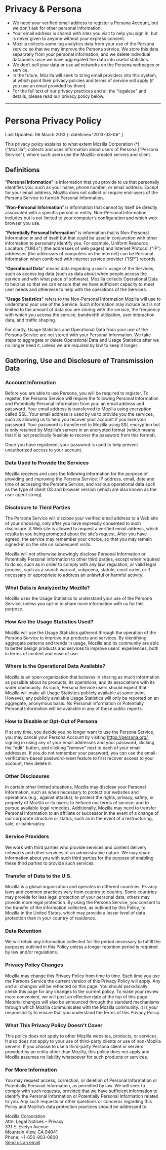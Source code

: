 # Privacy & Persona

* We need your verified email address to register a Persona Account, but we don’t ask for other personal information.
* Your email address is shared with sites you visit to help you sign in, but is never given to anyone without your express consent.
* Mozilla collects some log analytics data from your use of the Persona service so that we may improve the Persona service. We store this data separately from your personal information, and we delete individual datapoints once we have aggregated the data into useful statistics.
* We don’t sell your data or use ad networks on the Persona webpages or service.
* In the future, Mozilla will seek to bring email providers into this system, at which point their privacy policies and terms of service will apply (if you use an email provided by them).
* For the full text of our privacy practices and all the "legalese" and details, please read our privacy policy below.

---------------------------------------

# Persona Privacy Policy

Last Updated: 06 March 2013
{: datetime="2013-03-06" }

This privacy policy explains to what extent Mozilla Corporation (*) ("Mozilla") collects and uses information about users of Persona ("Persona Service"), where such users use the Mozilla-created servers and client.

## Definitions

"**Personal Information**" is information that you provide to us that personally identifies you, such as your name, phone number, or email address. Except for your email address, Mozilla does not collect or require end-users of the Persona Service to furnish Personal Information.

"**Non-Personal Information**" is information that cannot by itself be directly associated with a specific person or entity. Non-Personal Information includes but is not limited to your computer’s configuration and which web browser you use.

"**Potentially Personal Information**" is information that is Non-Personal Information in and of itself but that could be used in conjunction with other information to personally identify you. For example, Uniform Resource Locators ("URLs") (the addresses of web pages) and Internet Protocol ("IP") addresses (the addresses of computers on the internet) can be Personal Information when combined with internet service provider ("ISP") records.

"**Operational Data**" means data regarding a user’s usage of the Services, such as access log data (such as data about when people access the service and with what piece of software). Mozilla collects Operational Data to help us so that we can ensure that we have sufficient capacity to meet user needs and otherwise to help with the operations of the Services.

"**Usage Statistics**" refers to the Non-Personal Information Mozilla will use to understand your use of the Service. Such information may include but is not limited to the amount of data you are storing with the service, the frequency with which you access the service, bandwidth utilization, user interaction data, and traffic shaping.

For clarity, Usage Statistics and Operational Data from your use of the Persona Service are not stored with your Personal Information. We take steps to aggregate or delete Operational Data and Usage Statistics after we no longer need it, unless we are required by law to keep it longer.

## Gathering, Use and Disclosure of Transmission Data

### Account Information

Before you are able to use Persona, you will be required to register. To register, the Persona Service will require the following Personal Information and Potentially Personal Information from you: an email address and password. Your email address is transferred to Mozilla using encryption called SSL. Your email address is used by us to provide you the services, such as allowing us to help you recover your account if you lose your password. Your password is transferred to Mozilla using SSL encryption but is only retained by Mozilla’s servers in an encrypted format (which means that it is not practically feasible to recover the password from this format).

Once you have registered, your password is used to help prevent unauthorized access to your account.

### Data Used to Provide the Services

Mozilla receives and uses the following information for the purpose of providing and improving the Persona Service: IP address, email, date and time of accessing the Persona Service, and various operational data such as the type of client OS and browser version (which are also known as the user agent string).

### Disclosure to Third Parties

The Persona Service will disclose your verified email address to a Web site of your choosing, only after you have expressly consented to such disclosure. A Web site is allowed to request a verified email address, which results in you being prompted about the site’s request. After you have agreed, the service may remember your choice, so that you may remain signed-in on the site on subsequent visits.

Mozilla will not otherwise knowingly disclose Personal Information or Potentially Personal Information to other third parties, except when required to do so, such as in order to comply with any law, regulation, or valid legal process, such as a search warrant, subpoena, statute, court order, or if necessary or appropriate to address an unlawful or harmful activity.

### What Data is Analyzed by Mozilla?

Mozilla uses the Usage Statistics to understand your use of the Persona Service, unless you opt-in to share more information with us for this purpose.

### How Are the Usage Statistics Used?

Mozilla will use the Usage Statistics gathered through the operation of the Persona Service to improve our products and services. By identifying aggregate patterns and trends in usage, Mozilla and its community are able to better design products and services to improve users’ experiences, both in terms of content and ease of use.

### Where is the Operational Data Available?

Mozilla is an open organization that believes in sharing as much information as possible about its products, its operations, and its associations with its wider community. As such, Persona Service users should expect that Mozilla will make all Usage Statistics publicly available at some point. However, any publicly available Usage Statistics will only be reported on an aggregate, anonymous basis. No Personal Information or Potentially Personal Information will be available in any of these public reports.

### How to Disable or Opt-Out of Persona

If at any time, you decide you no longer want to use the Persona Service, you may cancel your Persona Account by visiting https://persona.org/, signing in using any of your email addresses and your password, clicking the "edit" button, and clicking "remove" next to each of your email addresses. If you do not remember your password, you can use the email-verification-based password-reset feature to first recover access to your account, then delete it.

### Other Disclosures

In certain other limited situations, Mozilla may disclose your Personal Information, such as when necessary to protect our websites and operations (e.g., against attacks); to protect the rights, privacy, safety, or property of Mozilla or its users; to enforce our terms of service; and to pursue available legal remedies. Additionally, Mozilla may need to transfer Personal Information to an affiliate or successor in the event of a change of our corporate structure or status, such as in the event of a restructuring, sale, or bankruptcy.

### Service Providers

We work with third parties who provide services and content delivery networks and other services of an administrative nature. We may share information about you with such third parties for the purpose of enabling these third parties to provide such services.

### Transfer of Data to the U.S.

Mozilla is a global organization and operates in different countries. Privacy laws and common practices vary from country to country. Some countries may provide for less legal protection of your personal data; others may provide more legal protection. By using the Persona Service, you consent to the transfer of the information collected, as outlined by this Policy, to Mozilla in the United States, which may provide a lesser level of data protection than in your country of residence.

### Data Retention

We will retain any information collected for the period necessary to fulfill the purposes outlined in this Policy unless a longer retention period is required by law and/or regulations.

### Privacy Policy Changes

Mozilla may change this Privacy Policy from time to time. Each time you use the Persona Service the current version of this Privacy Policy will apply. Any and all changes will be reflected on this page. You should periodically check this page for any changes to the current policy. To make your review more convenient, we will post an effective date at the top of this page. Material changes will also be announced through the standard mechanisms through which Mozilla communicates with the Mozilla community. It is your responsibility to ensure that you understand the terms of this Privacy Policy.

### What This Privacy Policy Doesn’t Cover

This policy does not apply to other Mozilla websites, products, or services. It also does not apply to your use of third-party clients or use of non-Mozilla servers. If you choose to use a third-party Persona client or servers provided by an entity other than Mozilla, this policy does not apply and Mozilla assumes no liability whatsoever for such products or services.

### For More Information

You may request access, correction, or deletion of Personal Information or Potentially Personal Information, as permitted by law. We will seek to comply with such requests, provided that we have sufficient information to identify the Personal Information or Potentially Personal Information related to you. Any such requests or other questions or concerns regarding this Policy and Mozilla’s data protection practices should be addressed to:

Mozilla Corporation<br>
Attn: Legal Notices – Privacy<br>
331 E. Evelyn Avenue<br>
Mountain View, CA 94041<br>
Phone: +1-650-903-0800<br>
[Send us an email](https://www.mozilla.org/privacy/#contact)
